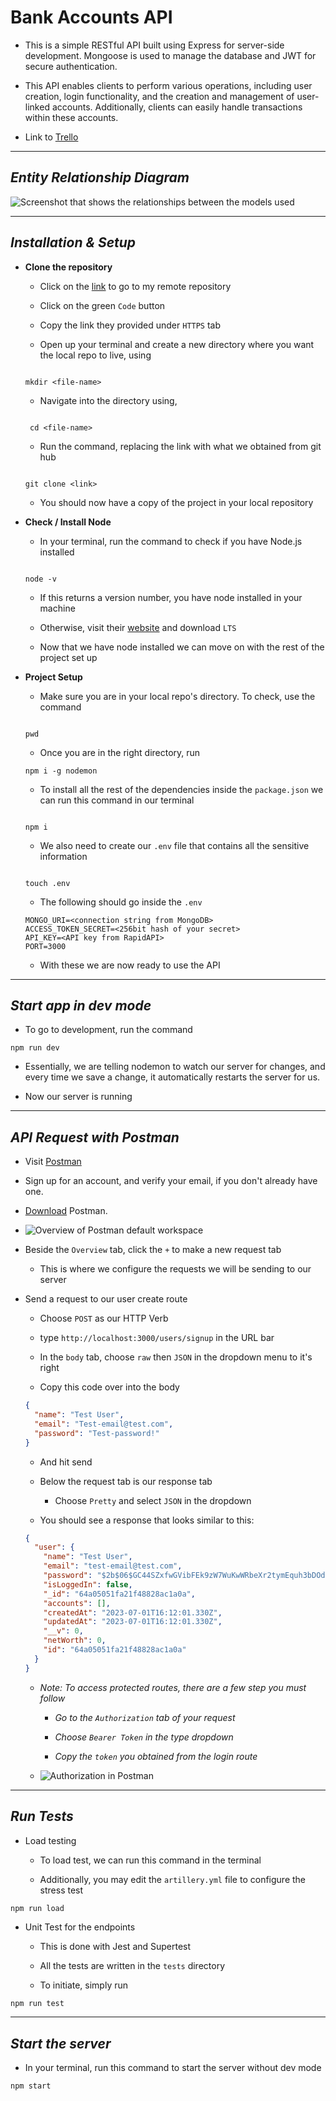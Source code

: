# **Bank Accounts API**

- This is a simple RESTful API built using Express for server-side development. Mongoose is used to manage the database and JWT for secure authentication.

- This API enables clients to perform various operations, including user creation, login functionality, and the creation and management of user-linked accounts. Additionally, clients can easily handle transactions within these accounts.

- Link to [Trello](https://trello.com/b/oGNpr1ty/user-stories-ga-sei-project-2)

---

## _Entity Relationship Diagram_

![Screenshot that shows the relationships between the models used](https://i.imgur.com/bZiF9va.png)

---

## _Installation & Setup_

- **Clone the repository**

  - Click on the [link](https://github.com/joe-bor/BankAccounts-Api.git) to go to my remote repository

  - Click on the green `Code` button

  - Copy the link they provided under `HTTPS` tab

  - Open up your terminal and create a new directory where you want the local repo to live, using

  ```

  mkdir <file-name>

  ```

  - Navigate into the directory using,

  ```

   cd <file-name>

  ```

  - Run the command, replacing the link with what we obtained from git hub

  ```

  git clone <link>

  ```

  - You should now have a copy of the project in your local repository

- **Check / Install Node**

  - In your terminal, run the command to check if you have Node.js installed

  ```

  node -v

  ```

  - If this returns a version number, you have node installed in your machine

  - Otherwise, visit their [website](https://nodejs.org/en) and download `LTS`

  - Now that we have node installed we can move on with the rest of the project set up

- **Project Setup**

  - Make sure you are in your local repo's directory. To check, use the command

  ```

  pwd

  ```

  - Once you are in the right directory, run

  ```
  npm i -g nodemon

  ```

  - To install all the rest of the dependencies inside the `package.json` we can run this command in our terminal

  ```

  npm i

  ```

  - We also need to create our `.env` file that contains all the sensitive information

  ```

  touch .env

  ```

  - The following should go inside the `.env`

  ```
  MONGO_URI=<connection string from MongoDB>
  ACCESS_TOKEN_SECRET=<256bit hash of your secret>
  API_KEY=<API key from RapidAPI>
  PORT=3000

  ```

  - With these we are now ready to use the API

---

## _Start app in dev mode_

- To go to development, run the command

```
npm run dev

```

- Essentially, we are telling nodemon to watch our server for changes, and every time we save a change, it automatically restarts the server for us.

- Now our server is running

---

## _API Request with Postman_

- Visit [Postman](https://www.postman.com/)

- Sign up for an account, and verify your email, if you don't already have one.

- [Download](https://www.postman.com/downloads/) Postman.

- ![Overview of Postman default workspace](https://i.imgur.com/KAgm4Rp.png)

- Beside the `Overview` tab, click the `+` to make a new request tab

  - This is where we configure the requests we will be sending to our server

- Send a request to our user create route

  - Choose `POST` as our HTTP Verb

  - type `http://localhost:3000/users/signup` in the URL bar

  - In the `body` tab, choose `raw` then `JSON` in the dropdown menu to it's right

  - Copy this code over into the body

  ```json
  {
    "name": "Test User",
    "email": "Test-email@test.com",
    "password": "Test-password!"
  }
  ```

  - And hit send

  - Below the request tab is our response tab

    - Choose `Pretty` and select `JSON` in the dropdown

  - You should see a response that looks similar to this:

  ```json
  {
    "user": {
      "name": "Test User",
      "email": "test-email@test.com",
      "password": "$2b$06$GC44SZxfwGVibFEk9zW7WuKwWRbeXr2tymEquh3bDOduNEiJLqjuW",
      "isLoggedIn": false,
      "_id": "64a05051fa21f48828ac1a0a",
      "accounts": [],
      "createdAt": "2023-07-01T16:12:01.330Z",
      "updatedAt": "2023-07-01T16:12:01.330Z",
      "__v": 0,
      "netWorth": 0,
      "id": "64a05051fa21f48828ac1a0a"
    }
  }
  ```

  - _Note: To access protected routes, there are a few step you must follow_

    - _Go to the `Authorization` tab of your request_

    - _Choose `Bearer Token` in the type dropdown_

    - _Copy the `token` you obtained from the login route_

  - ![Authorization in Postman](https://i.imgur.com/hWcB1qx.png)

---

## _Run Tests_

- Load testing

  - To load test, we can run this command in the terminal

  - Additionally, you may edit the `artillery.yml` file to configure the stress test

```zsh
npm run load
```

- Unit Test for the endpoints

  - This is done with Jest and Supertest

  - All the tests are written in the `tests` directory

  - To initiate, simply run

```
npm run test
```

---

## _Start the server_

- In your terminal, run this command to start the server without dev mode

```
npm start
```
